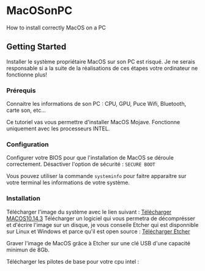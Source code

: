 # MacOSonPC
How to install correctly MacOS on a PC

## Getting Started

Installer le système propriétaire MacOS sur son PC est risqué. Je ne serais responsable si a la suite de la réalisations de ces étapes votre ordinateur ne fonctionne plus!

### Prérequis

Connaitre les informations de son PC :
CPU, GPU, Puce Wifi, Bluetooth, carte son, etc...

Ce tutoriel vas vous permettre d'installer MacOS Mojave.
Fonctionne uniquement avec les processeurs INTEL.

### Configuration

Configurer votre BIOS pour que l'installation de MacOS se déroule correctement.
Désactiver l'option de sécurité : `SECURE BOOT`

Vous pouvez utiliser la commande `systeminfo` pour faitre apparaitre sur votre terminal les informations de votre système.

### Installation

Télécharger l'image du système avec le lien suivant : 
[Télécharger MACOS10.14.3](https://drive.google.com/file/d/1malP3BGbC6coziRouv4mnqmJBcY1jFVY/view?usp=sharing)
Télécharger un logiciel qui vous permetra de décomprésser et d'écrire l'image sur un disque, je vous conseile Etcher qui est disponnible sur Linux et Windows et parce qu'il est open source : 
[Télécharger Etcher](https://www.balena.io/etcher)

Graver l'image de MacOS grâce à Etcher sur une clé USB d'une capacité minimun de 8Gb.

Télécharger les pilotes de base pour votre cpu intel : 
